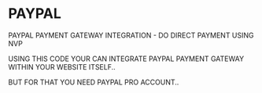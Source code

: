 # PAYPAL
PAYPAL PAYMENT GATEWAY INTEGRATION - DO DIRECT PAYMENT USING NVP

USING THIS CODE YOUR CAN INTEGRATE PAYPAL PAYMENT GATEWAY WITHIN YOUR WEBSITE ITSELF..

BUT FOR THAT YOU NEED PAYPAL PRO ACCOUNT.. 
